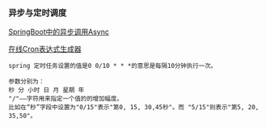 ### 异步与定时调度

[SpringBoot中的异步调用Async](https://blog.csdn.net/v2sking/article/details/72795742)


[在线Cron表达式生成器](http://cron.qqe2.com)


```
spring 定时任务设置的值是0 0/10 * * *的意思是每隔10分钟执行一次。

参数分别为：
秒 分 小时 日 月 星期 年
"/"——字符用来指定一个值的的增加幅度。
比如在“秒”字段中设置为"0/15"表示"第0, 15, 30,45秒"。而 "5/15"则表示"第5, 20, 35,50"。
```
